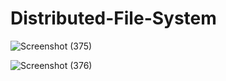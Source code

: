 # Distributed-File-System


![Screenshot (375)](https://github.com/user-attachments/assets/b9801e21-5575-4eca-b167-3d5ee93fa9cc)


![Screenshot (376)](https://github.com/user-attachments/assets/1abc8f1e-f25a-45bd-9411-771d589327a0)

